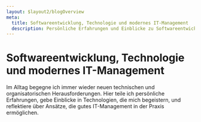 ```yaml
---
layout: $layout2/blogOverview
meta:
  title: Softwareentwicklung, Technologie und modernes IT-Management
  description: Persönliche Erfahrungen und Einblicke zu Softwareentwicklung, aktuellen Technologietrends und modernen IT-Management-Ansätzen.
---
```


# Softwareentwicklung, Technologie und modernes IT-Management

Im Alltag begegne ich immer wieder neuen technischen und organisatorischen Herausforderungen. Hier teile ich persönliche Erfahrungen, gebe Einblicke in Technologien, die mich begeistern, und reflektiere über Ansätze, die gutes IT-Management in der Praxis ermöglichen.
